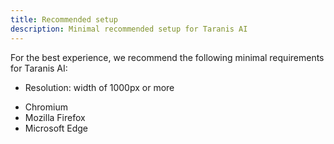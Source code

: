 ```yaml
---
title: Recommended setup
description: Minimal recommended setup for Taranis AI
---
```


For the best experience, we recommend the following minimal requirements for Taranis AI:

- Resolution: width of 1000px or more


* Chromium
* Mozilla Firefox
* Microsoft Edge

